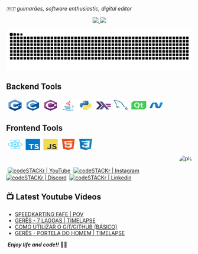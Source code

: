 *🇵🇹 guimarães, software enthusiastic, digital editor*

<div align="center" >
<a href="https://allmylinks.com/bessa">
  <img height=180 src="https://github-activity-readme-stats.vercel.app/api?username=assebc&include_all_commits=true&count_private=true&show_icons=true&theme=github_dark&hide_border=true"/>
</a>
<a href="https://allmylinks.com/bessa">
  <img src="https://github-readme-stats-assebc.vercel.app/api/top-langs/?username=assebc&layout=compact&theme=github_dark&hide_border=true&exclude_repo=github-readme-stats&hide=makefile,jupiter notebook,tex&langs_count=6"/>
</a>
</div>

![Snake animation](https://github.com/assebc/assebc/blob/output/github-contribution-grid-snake.svg)

## Backend Tools
<a>&nbsp;<img align="center" alt="codeSTACKr | Cpp" height="30px" width="40px" src="https://github.com/devicons/devicon/blob/master/icons/cplusplus/cplusplus-original.svg"/></a>
<a>&nbsp;<img align="center" alt="codeSTACKr | C" height="30px" width="40px" src="https://raw.githubusercontent.com/devicons/devicon/master/icons/c/c-original.svg"/></a>
<a>&nbsp;<img align="center" alt="codeSTACKr | C#" height="30px" width="40px" src="https://github.com/devicons/devicon/blob/master/icons/csharp/csharp-original.svg"/></a>
<a>&nbsp;<img align="center" alt="codeSTACKr | Java" height="30px"  width="40px" src="https://github.com/devicons/devicon/blob/master/icons/java/java-original.svg"/></a>
<a>&nbsp;<img align="center" alt="codeSTACKr | Python" height="30px" width="40px" src="https://github.com/devicons/devicon/blob/master/icons/python/python-original.svg"/></a>
<a>&nbsp;<img align="center" alt="codeSTACKr | Haskell" height="30px" width="40px" src="https://raw.githubusercontent.com/devicons/devicon/master/icons/haskell/haskell-original.svg"/></a>
<a>&nbsp;<img align="center" alt="codeSTACKr | MYSQL" height="30px"  width="40px" src="https://github.com/devicons/devicon/blob/master/icons/mysql/mysql-original.svg"/></a>
<a>&nbsp;<img align="center" alt="codeSTACKr | Qt" height="30px" width="40px" src="https://github.com/devicons/devicon/blob/master/icons/qt/qt-original.svg"/></a>
<a>&nbsp;<img align="center" alt="codeSTACKr | .NET" height="40px" width="40px" src="https://github.com/devicons/devicon/blob/master/icons/dot-net/dot-net-original.svg"/></a>


## Frontend Tools
<a>&nbsp;<img align="center" alt="codeSTACKr | React" height="30px"  width="40px" src="https://github.com/devicons/devicon/blob/master/icons/react/react-original.svg"/></a>
<a>&nbsp;<img align="center" alt="codeSTACKr | TypeScript" height="30px"  width="40px" src="https://github.com/devicons/devicon/blob/master/icons/typescript/typescript-plain.svg"/></a>
<a>&nbsp;<img align="center" alt="codeSTACKr | Javascript" height="30px"  width="40px" src="https://github.com/devicons/devicon/blob/master/icons/javascript/javascript-original.svg"/></a>
<a>&nbsp;<img align="center" alt="codeSTACKr | HTML" height="30px"  width="40px" src="https://github.com/devicons/devicon/blob/master/icons/html5/html5-original.svg"/></a>
<a>&nbsp;<img align="center" alt="codeSTACKr | CSS" height="30px"  width="40px" src="https://github.com/devicons/devicon/blob/master/icons/css3/css3-original.svg"/></a>

<a>&nbsp;<img align="right" alt="pic" height="150px" style="border-radius:50px" src="https://user-images.githubusercontent.com/73396142/141704283-e4a93ab9-441d-464b-bc65-530f5a341dc2.png"/></a>

<a>&nbsp;[<img align="center" alt="codeSTACKr | YouTube"  src="https://img.shields.io/badge/YouTube-FF0000?style=for-the-badge&logo=youtube&logoColor=white"/>][youtube]</a>
<a>&nbsp;[<img align="center" alt="codeSTACKr | Instagram"  src="https://img.shields.io/badge/Instagram-E4405F?style=for-the-badge&logo=instagram&logoColor=white"/>][instagram]</a>
<a>&nbsp;[<img align="center" alt="codeSTACKr | Discord"  src="https://img.shields.io/badge/Discord-7289DA?style=for-the-badge&logo=discord&logoColor=white"/>][discord]</a>
<a>&nbsp;[<img align="center" alt="codeSTACKr | Linkedin"  src="https://img.shields.io/badge/LinkedIn-0077B5?style=for-the-badge&logo=linkedin&logoColor=white"/>][linkedin]</a>



## 📺 Latest Youtube Videos
<!-- YOUTUBE:START -->
- [SPEEDKARTING FAFE | POV](https://www.youtube.com/watch?v=8T5ByIsn7FY)
- [GERÊS - 7 LAGOAS | TIMELAPSE](https://www.youtube.com/watch?v=wC0IwTH-5iQ)
- [COMO UTILIZAR O GIT/GITHUB &lpar;BÁSICO&rpar;](https://www.youtube.com/watch?v=-Sf28gqMKz0)
- [GERÊS - PORTELA DO HOMEM | TIMELAPSE](https://www.youtube.com/watch?v=hgHMovENsWs)
<!-- YOUTUBE:END -->




&nbsp;***Enjoy life and code!!*** 👋😊


[youtube]: https://www.youtube.com/channel/UCYXW07u06W_eyY_GMJcQDaw
[instagram]: https://instagram.com/bessitos_
[linkedin]: https://www.linkedin.com/in/claudio-bessa/
[discord]: https://discord.gg/QFCvN9uyuh
